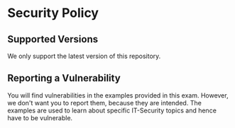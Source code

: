 # Security Policy

## Supported Versions
We only support the latest version of this repository.

## Reporting a Vulnerability

You will find vulnerabilities in the examples provided in this exam.
However, we don't want you to report them, because they are intended.
The examples are used to learn about specific IT-Security topics and hence have to be vulnerable.
